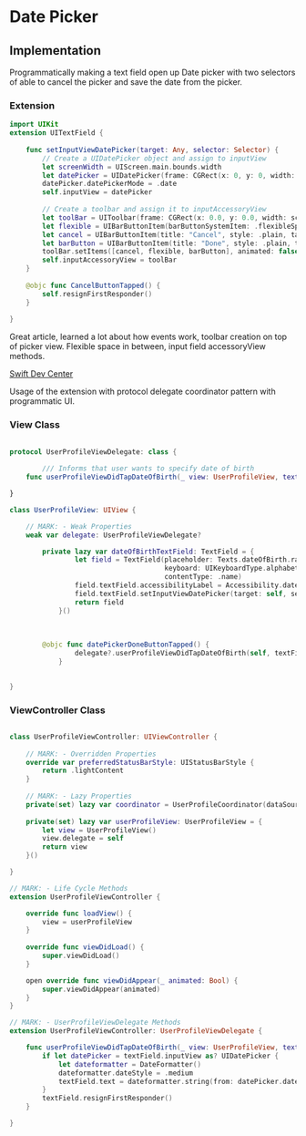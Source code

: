 # Date Picker


## Implementation


Programmatically making a text field open up Date picker with two selectors of able to cancel the picker and save the date from the picker.

### Extension
```swift
import UIKit
extension UITextField {
    
    func setInputViewDatePicker(target: Any, selector: Selector) {
        // Create a UIDatePicker object and assign to inputView
        let screenWidth = UIScreen.main.bounds.width
        let datePicker = UIDatePicker(frame: CGRect(x: 0, y: 0, width: screenWidth, height: 216))
        datePicker.datePickerMode = .date 
        self.inputView = datePicker 
        
        // Create a toolbar and assign it to inputAccessoryView
        let toolBar = UIToolbar(frame: CGRect(x: 0.0, y: 0.0, width: screenWidth, height: 44.0)) 
        let flexible = UIBarButtonItem(barButtonSystemItem: .flexibleSpace, target: nil, action: nil) 
        let cancel = UIBarButtonItem(title: "Cancel", style: .plain, target: nil, action: #selector(CancelButtonTapped))
        let barButton = UIBarButtonItem(title: "Done", style: .plain, target: target, action: selector) 
        toolBar.setItems([cancel, flexible, barButton], animated: false) 
        self.inputAccessoryView = toolBar 
    }
    
    @objc func CancelButtonTapped() {
        self.resignFirstResponder()
    }
    
}
```

Great article, learned a lot about how events work, toolbar creation on top of picker view. Flexible space in between, input field accessoryView methods.

[Swift Dev Center](https://www.swiftdevcenter.com/uidatepicker-as-input-view-to-uitextfield-swift/)


Usage of the extension with protocol delegate coordinator pattern with programmatic UI.

### View Class
```swift

protocol UserProfileViewDelegate: class { 
		
		/// Informs that user wants to specify date of birth
    func userProfileViewDidTapDateOfBirth(_ view: UserProfileView, textField: UITextField)

}

class UserProfileView: UIView {

    // MARK: - Weak Properties
    weak var delegate: UserProfileViewDelegate?

		private lazy var dateOfBirthTextField: TextField = {
		        let field = TextField(placeholder: Texts.dateOfBirth.rawValue,
		                              keyboard: UIKeyboardType.alphabet,
		                              contentType: .name)
		        field.textField.accessibilityLabel = Accessibility.dateOfBirth.rawValue.localized
		        field.textField.setInputViewDatePicker(target: self, selector: #selector(datePickerDoneButtonTapped))
		        return field
		    }()
		
		
		
		@objc func datePickerDoneButtonTapped() {
		        delegate?.userProfileViewDidTapDateOfBirth(self, textField: dateOfBirthTextField.textField)
		    }
		

}
```



### ViewController Class
```swift

class UserProfileViewController: UIViewController {
    
    // MARK: - Overridden Properties
    override var preferredStatusBarStyle: UIStatusBarStyle {
        return .lightContent
    }
    
    // MARK: - Lazy Properties
    private(set) lazy var coordinator = UserProfileCoordinator(dataSource: userProfileView.content)
    
    private(set) lazy var userProfileView: UserProfileView = {
        let view = UserProfileView()
        view.delegate = self
        return view
    }()

}

// MARK: - Life Cycle Methods
extension UserProfileViewController {

    override func loadView() {
        view = userProfileView
    }
    
    override func viewDidLoad() {
        super.viewDidLoad()
    }

    open override func viewDidAppear(_ animated: Bool) {
        super.viewDidAppear(animated)
    }
}

// MARK: - UserProfileViewDelegate Methods
extension UserProfileViewController: UserProfileViewDelegate {

    func userProfileViewDidTapDateOfBirth(_ view: UserProfileView, textField: UITextField) {
        if let datePicker = textField.inputView as? UIDatePicker {
            let dateformatter = DateFormatter() 
            dateformatter.dateStyle = .medium 
            textField.text = dateformatter.string(from: datePicker.date)
        }
        textField.resignFirstResponder()
    }

}
```

